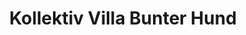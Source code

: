---
title: "Kollektiv Villa Bunter Hund"
url: /tuebingen/kollektiv-villa-bunter-hund/
shop: Tattoo
---